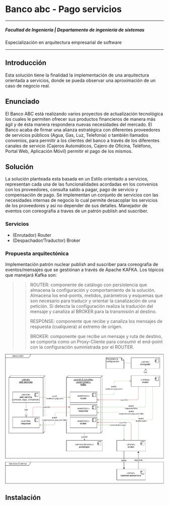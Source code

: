 # Banco abc - Pago servicios
---
##### Facultad de Ingeniería | Departamento de ingeniería de sistemas
Especialización en arquitectura empresarial de software
___
## Introducción
Esta solución tiene la finalidad la implementación de una arquitectura orientada a servicios, donde se pueda observar una aproximación de un caso de negocio real.
## Enunciado
El Banco ABC está realizando varios proyectos de actualización tecnológica los cuales le permiten ofrecer sus productos financieros de manera más ágil y de ésta manera respondera nuevas necesidades del mercado. El Banco acaba de firmar una alianza estratégica con diferentes proveedores de servicios públicos (Agua, Gas, Luz, Telefonía) o también llamados convenios, para permitir a los clientes del banco a través de los diferentes canales de servicio (Cajeros Automáticos, Cajero de Oficina, Teléfono, Portal Web, Aplicación Móvil) permitir el pago de los mismos.  
## Solución
La solución planteada esta basada en un Estilo orientado a servicios, representan cada una de las funcionalidades acordadas en los convenios con los proveedores, consulta saldo a pagar, pago de servicio y compensación de pago. Se implementan un conjunto de servicios con las necesidades internas de negocio lo cual permite desacoplar los servicios de los proveedores y así no depender de sus detalles. Manejador de eventos con coreografia a traves de un patrón publish and suscriber.
### Servicios

  - (Enrutador) Router
  - (Despachador/Traductor) Broker
### Propuesta arquitectónica
Implementación patrón nuclear publish and suscriber para coreografía de eventos/mensajes que se gestiónan a través de Apache KAFKA. Los tópicos que manejará Kafka son:
>>ROUTER: componente de catálogo con persistencia que almacena la configuración y comportamiento de la solución. Almacena los end-points, metidos, parámetros y esquemas que son necesario para traducir y orientar la canalización de una petición. Si detecta la configuración realiza la tradución del mensaje y canaliza al BROKER para la transmisión al destino.
>>
>>RESPONSE: componente que recibe y canaliza los mensajes de respuesta (cualquiera) al extremo de origen.
>>
>>BROKER: componente que recibe un mensaje y ruta de destino, se comporta como un Proxy-Cliente para consumir el end-point con la configuración suministrada por el ROUTER.

![alt text](https://github.com/donbogo/banco_abc/blob/master/Contexto.jpg)

## Instalación



